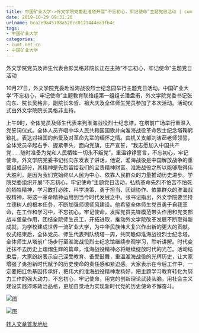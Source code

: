 ```yaml
---
title: 中国矿业大学->外文学院党委赴淮塔开展“不忘初心，牢记使命”主题党日活动 | cumt.net.cn
date: 2019-10-29 09:31:20
urlname: bca2e9a45708a520cc0121444ea3fb4c
tags: 
- 中国矿业大学
categories:
- cumt.net.cn
- 中国矿业大学
---
```

外文学院党员及师生代表合影吴格非院长正在主持“不忘初心，牢记使命”主题党日活动

10月27日，外文学院党委赴淮海战役烈士纪念园举行主题党日活动。中国矿业大学“不忘初心，牢记使命”主题教育联络组第一组组长潘盘甫，外文学院党委书记张向东、院长吴格非，副院长朱哲、祖大庆及全体师生党员参加了本次活动。活动仪式由外文学院院长吴格非主持。

上午9时，全体党员及师生代表来到淮海战役烈士纪念塔，在塔前广场举行重温入党誓词仪式。全体人员齐唱中华人民共和国国歌并向淮海战役革命烈士纪念塔鞠躬致礼，表达对祖国的热爱及对革命先辈的缅怀之情。由机关支部刘洁茹老师领誓，全体党员举起右手、握紧拳头，面向党旗，庄严宣誓，“我志愿加入中国共产党……随时准备为党和人民牺牲一切永不叛党”，重温铮铮誓言，不忘初心，牢记使命。外文学院党委书记张向东发表了讲话，他说，淮海战役是中国解放战争的重要组成部分，其精神是先烈留给我们的宝贵精神财富。淮海战役之所以能够取得伟大胜利，是因为我们党始终以人民为中心、依靠人民群众的力量推动历史进步。学院党委组织开展“不忘初心，牢记使命”主题党日活动，弘扬革命先烈不怕苦不怕死的牺牲精神，学习敢打必胜、科学决策、勇于担当、团结协作、依靠群众的淮海战役精神，将这一革命精神运用到当今时代发展之中。张书记指出，外文学院要坚持立德树人的根本任务，不断加强师德师风建设。他希望全体师生党员勇于自我革命，在工作和学习中，不忘初心，牢记使命，发挥党员先锋模范带头作用和党支部战斗堡垒作用，团结全院师生员工，开拓进取，推动外文学院改革发展不断取得新成就，为学校建成世界一流矿业大学，为中华民族伟大复兴作出新的更大的贡献。仪式结束后，全体党员、师生代表列队绕塔一周，共同瞻仰淮海战役烈士纪念塔。全体师生从塔前广场步行至淮海战役烈士纪念馆继续参观学习，聆听讲解。时代变迁抹不去历史上熠熠生辉的篇章，淮海战役精神必将继续绽放时代的光芒。活动结束后，大家纷纷表示自己深受教育、备受鼓舞，重温淮海战役的光辉历史，让大家增强了勇担新时代赋予的历史使命的责任感和紧迫感。大家表示在今后工作中，一定要把红色基因传承好，把伟大的淮海战役精神发扬好，把主题学习教育转化为努力工作的强大动力，不忘初心，牢记使命，用党的创新理论武装头脑，用社会主义建设实践淬炼政治品格，更加自觉地为实现新时代党的历史使命不懈奋斗。

![图](http://xwzx.cumt.edu.cn/_upload/article/images/ec/47/d87113f34f9397d57c958d725d16/56465d01-7ff7-47c9-9f23-d80e4eac65f3.jpg)

![图](http://xwzx.cumt.edu.cn/_upload/article/images/ec/47/d87113f34f9397d57c958d725d16/ecb12132-bbf1-421b-8570-0d55c6c3c688.jpg)

[转入文章首发地址](http://xwzx.cumt.edu.cn/59/c3/c523a547267/page.htm)